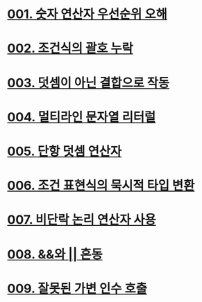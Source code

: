 # [001. 숫자 연산자 우선순위 오해](docs/001.md)
# [002. 조건식의 괄호 누락](docs/002.md)
# [003. 덧셈이 아닌 결합으로 작동](docs/003.md)
# [004. 멀티라인 문자열 리터럴](docs/004.md)
# [005. 단항 덧셈 연산자](docs/005.md)
# [006. 조건 표현식의 묵시적 타입 변환](docs/006.md)
# [007. 비단락 논리 연산자 사용](docs/007.md)
# [008. &&와 || 혼동](docs/008.md)
# [009. 잘못된 가변 인수 호출](docs/009.md)
